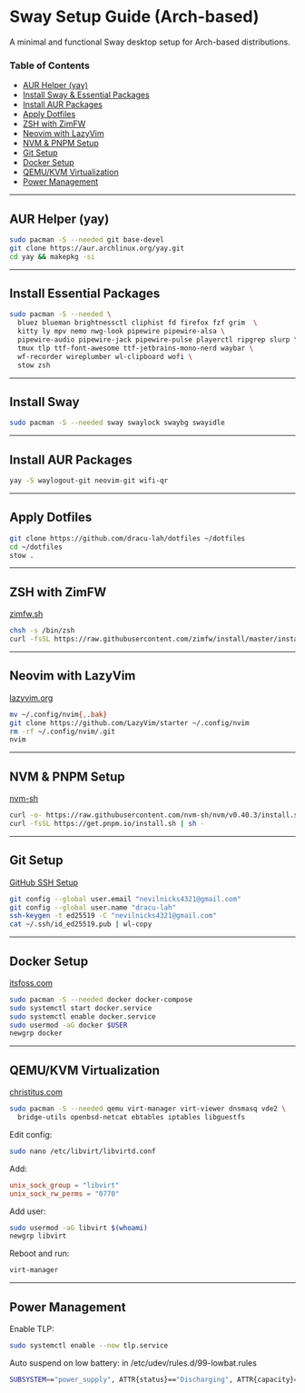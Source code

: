 # Sway Setup Guide (Arch-based)

A minimal and functional Sway desktop setup for Arch-based distributions.

### Table of Contents

- [AUR Helper (yay)](#aur-helper-yay)
- [Install Sway & Essential Packages](#install-sway--essential-packages)
- [Install AUR Packages](#install-aur-packages)
- [Apply Dotfiles](#apply-dotfiles)
- [ZSH with ZimFW](#zsh-with-zimfw)
- [Neovim with LazyVim](#neovim-with-lazyvim)
- [NVM & PNPM Setup](#nvm--pnpm-setup)
- [Git Setup](#git-setup)
- [Docker Setup](#docker-setup)
- [QEMU/KVM Virtualization](#qemukvm-virtualization)
- [Power Management](#power-management)

---

## AUR Helper (yay)

```bash
sudo pacman -S --needed git base-devel
git clone https://aur.archlinux.org/yay.git
cd yay && makepkg -si
```

---

## Install Essential Packages

```bash
sudo pacman -S --needed \
  bluez blueman brightnessctl cliphist fd firefox fzf grim  \
  kitty ly mpv nemo nwg-look pipewire pipewire-alsa \
  pipewire-audio pipewire-jack pipewire-pulse playerctl ripgrep slurp \
  tmux tlp ttf-font-awesome ttf-jetbrains-mono-nerd waybar \
  wf-recorder wireplumber wl-clipboard wofi \
  stow zsh
```

---

## Install Sway

```bash
sudo pacman -S --needed sway swaylock swaybg swayidle

```

---

## Install AUR Packages

```bash
yay -S waylogout-git neovim-git wifi-qr
```

---

## Apply Dotfiles

```bash
git clone https://github.com/dracu-lah/dotfiles ~/dotfiles
cd ~/dotfiles
stow .
```

---

## ZSH with ZimFW

[zimfw.sh](https://zimfw.sh/)

```bash
chsh -s /bin/zsh
curl -fsSL https://raw.githubusercontent.com/zimfw/install/master/install.zsh | zsh
```

---

## Neovim with LazyVim

[lazyvim.org](https://www.lazyvim.org/installation)

```bash
mv ~/.config/nvim{,.bak}
git clone https://github.com/LazyVim/starter ~/.config/nvim
rm -rf ~/.config/nvim/.git
nvim
```

---

## NVM & PNPM Setup

[nvm-sh](https://github.com/nvm-sh/nvm)

```bash
curl -o- https://raw.githubusercontent.com/nvm-sh/nvm/v0.40.3/install.sh | bash
curl -fsSL https://get.pnpm.io/install.sh | sh -
```

---

## Git Setup

[GitHub SSH Setup](https://docs.github.com/en/authentication/connecting-to-github-with-ssh/generating-a-new-ssh-key-and-adding-it-to-the-ssh-agent#generating-a-new-ssh-key)

```bash
git config --global user.email "nevilnicks4321@gmail.com"
git config --global user.name "dracu-lah"
ssh-keygen -t ed25519 -C "nevilnicks4321@gmail.com"
cat ~/.ssh/id_ed25519.pub | wl-copy
```

---

## Docker Setup

[itsfoss.com](https://itsfoss.com/install-docker-arch-linux/)

```bash
sudo pacman -S --needed docker docker-compose
sudo systemctl start docker.service
sudo systemctl enable docker.service
sudo usermod -aG docker $USER
newgrp docker
```

---

## QEMU/KVM Virtualization

[christitus.com](https://christitus.com/setup-qemu-in-archlinux/)

```bash
sudo pacman -S --needed qemu virt-manager virt-viewer dnsmasq vde2 \
  bridge-utils openbsd-netcat ebtables iptables libguestfs
```

Edit config:

```bash
sudo nano /etc/libvirt/libvirtd.conf
```

Add:

```conf
unix_sock_group = "libvirt"
unix_sock_rw_perms = "0770"
```

Add user:

```bash
sudo usermod -aG libvirt $(whoami)
newgrp libvirt
```

Reboot and run:

```bash
virt-manager
```

---

## Power Management

Enable TLP:

```bash
sudo systemctl enable --now tlp.service
```

Auto suspend on low battery:
in /etc/udev/rules.d/99-lowbat.rules

```bash
SUBSYSTEM=="power_supply", ATTR{status}=="Discharging", ATTR{capacity}=="[0-5]", RUN+="/usr/bin/systemctl suspend"
```
